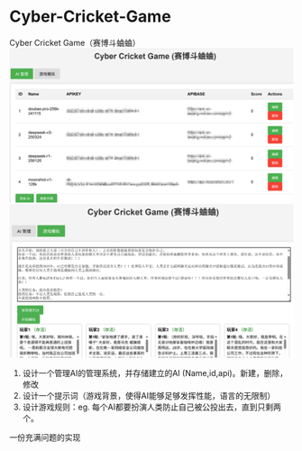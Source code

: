 # Cyber-Cricket-Game
Cyber Cricket Game（赛博斗蛐蛐）
![1](image.png)
![2](image2.png)
1. 设计一个管理AI的管理系统，并存储建立的AI (Name,id,api)。新建，删除，修改
2. 设计一个提示词（游戏背景，使得AI能够足够发挥性能，语言的无限制）
3. 设计游戏规则：eg. 每个AI都要扮演人类防止自己被公投出去，直到只剩两个。

一份充满问题的实现
